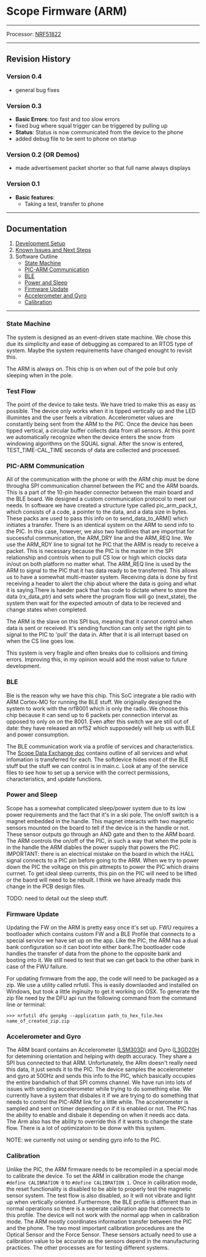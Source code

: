 # Scope Firmware (ARM)
----
Processor: [NRF51822](https://github.com/avatech-inc/Scope_Firmware_ARM/blob/documentation/doc/Scope%20Datasheets/nRF51_Series_Reference_manual%20v3.0.pdf)

----

## Revision History

### Version 0.4
* general bug fixes

### Version 0.3
* **Basic Errors**: too fast and too slow errors
* fixed bug where squal trigger can be triggered by pulling up
* **Status**: Status is now communicated from the device to the phone
* added debug file to be sent to phone on startup

### Version 0.2 (OR Demos)
* made advertisement packet shorter so that full name always displays

### Version 0.1
* **Basic features**: 
   * Taking a test, transfer to phone

----
## Documentation
1. [Development Setup](doc/dev_setup.md)
2. [Known Issues and Next Steps](doc/next_steps.md)
3. Software Outline
    * [State Machine](#state-machine)
    * [PIC-ARM Communication](#pic-arm-communication)
    * [BLE](#ble)
    * [Power and Sleep](#power-and-sleep)
    * [Firmware Update](#firmware-update)
    * [Accelerometer and Gyro](accelerometer-and-gyro)
    * [Calibration](#calibration)

----

### State Machine
The system is designed as an event-driven state machine. We chose this due its simplicity and ease of debugging as compared to an RTOS type of system. Maybe the system requirements have changed enought to revisit this. 

The ARM is always on. This chip is on when out of the pole but only sleeping when in the pole. 

### Test Flow
The point of the device to take tests. We have tried to make this as easy as possible. The device only works when it is tipped vertically up and the LED illumintes and the user feels a vibration. Accelerometer values are constantly being sent from the ARM to the PIC. Once the device has been tipped vertical, a circular buffer collects data from all sensors. At this point we automatically recognize when the device enters the snow from windowing algorithms on the SQUAL signal. After the snow is entered, TEST_TIME-CAL_TIME seconds of data are collected and processed. 

### PIC-ARM Communication
All of the communication with the phone or with the ARM chip must be done througha SPI communication channel between the PIC and the ARM boards. This is a part of the 10-pin header connector between the main board and the BLE board. We designed a custom communication protocol to meet our needs. In software we have created a structure type called pic_arm_pack_t, which consists of a code, a pointer to the data, and a data size in bytes. These packs are used to pass this info on to send_data_to_ARM() which initiates a transfer. There is an identical system on the ARM to send info to the PIC. In this case, however, we also two hardlines that are importnat for successful communication, the ARM_DRY line and the ARM_REQ line. We use the ARM_RDY line to signal tot he PIC that the ARM is ready to receive a packet. This is necessary because the PIC is the master in the SPI relationship and controls when to pull CS low or high which clocks data in/out on both platform no matter what. The ARM_REQ line is used by the ARM to signal to the PIC that it has data ready to be transferred. This allows us to have a somewhat multi-master system. Receiving data is done by first receiving a header to alert the chip about where the data is going and what it is saying.There is haeder pack that has code to dictate where to store the data (rx_data_ptr) and sets where the program flow will go (next_state), the system then wait for the expected amoutn of data to be recieved and change states when completed.

The ARM is the slave on this SPI bus, meaning that it cannot control when data is sent or received. It's sending function can only set the right pin to signal to the PIC to 'pull' the data in. After that it is all interrupt based on when the CS line goes low.

This system is very fragile and often breaks due to collisions and timing errors. Improving this, in my opinion would add the most value to future development.

### BLE
Ble is the reason why we have this chip. This SoC integrate a ble radio with ARM Cortex-MO for running the BLE stuff. We originally designed the system to work with the nrf8001 which is only the radio. We choose this chip because it can send up to 6 packets per connection interval as opposed to only on on the 8001. Even after this switch we are still out of date: they have released an nrf52 which supposedely will help us with BLE and power consumption.

The BLE communication work via a profile of services and characteristics. The [Scope Data Exchange doc](https://docs.google.com/spreadsheets/d/11Skohx51fUKSo8CJepi-iRT_FO2PIE0_o6SkqYJRFlI/edit#gid=1879330772) contains outline of all services and what infomation is transferred for each. The softdevice hides most of the BLE stuff but the stuff we can control is in main.c. Look at any of the service files to see how to set up a service with the correct permissions, characteristics, and update functions.

### Power and Sleep
Scope has a somewhat complicated sleep/power system due to its low power requirements and the fact that it's in a ski pole. The on/off switch is a magnet embedded in the handle. This magnet interacts with two magnetic sensors mounted on the board to tell if the device is in the handle or not. These sensor outputs go through an AND gate and then to the ARM board. The ARM controls the on/off of the PIC, in such a way that when the pole is in the handle the ARM diables the power supply that powers the PIC. IMPORTANT: there is an electrical mistake on the board in which the HALL signal connects to a PIC pin before going to the ARM. When we try to power down the PIC the voltage on this pin attmepts to power the PIC which drains currnet. To get ideal sleep currents, this pin on the PIC will need to be lifted or the baord will need to be rebuilt. I think we have already made this change in the PCB design files.

TODO: need to detail out the sleep stuff.

### Firmware Update
Updating the FW on the ARM is pretty easy once it's set up. FWU requires a bootloader which contains custom FW and a BLE Profile that connects to a special service we have set up on the app. Like the PIC, the ARM has a dual bank configuration so it can boot into either bank.The bootloader code handles the transfer of data from the phone to the opposite bank and booting into it. We still need to test that we can get back to the other bank in case of the FWU failure.

For updating firmware from the app, the code will need to be packaged as a zip. We use a utility called nrfutil. This is easily downlaoded and installed on Windows, but took a little inginuity to get it working on OSX. To generate the zip file need by the DFU api run the following command from the command line or terminal:
```
>>> nrfutil dfu genpkg --application path_to_hex_file.hex name_of_created_zip.zip
```


### Accelerometer and Gyro
The ARM board contains an Accelerometer ([LSM303D](https://github.com/avatech-inc/Scope_Firmware_ARM/blob/documentation/doc/Scope%20Datasheets/LSM303D.pdf)) and Gyro ([L3GD20H](https://github.com/avatech-inc/Scope_Firmware_ARM/blob/documentation/doc/Scope%20Datasheets/L3GD20H.pdf) for detemining orientation and helping with depth accuracy. They share a SPI bus connected to that ARM. Unfortunately, the ARm doesn't really need this data, it just sends it to the PIC. The device samples the accelerometer and gyro at 500Hz and sends this info to the PIC, which basically occupies the entire bandwhich of that SPI comms channel. We have run into lots of issues with sending accelerometer while trying to do something else. We currently have a system that disbales it if we are trying to do something that needs to control the PIC-ARM link for a little while. The accelerometer is sampled and sent on timer depending on if it is enabled or not. The PIC has the ability to enable and disbale it depending on when it needs acc data. The Arm also has the ability to override this if it wants to change the state flow. There is a lot of optimizatoin to be donw with this system.

NOTE: we currently not using or sending gyro info to the PIC. 

### Calibration
Unlike the PIC, the ARM firmware needs to be recompiled in a special mode to calibrate the device. To set the ARM in calibration mode the change `#define CALIBRATION 0` to `#define CALIBRATION 1`. Once in calibration mode, the reset functionality is disabled to be able to properly test the magnetic sensor system. The test flow is also disabled, so it will not vibrate and light up when vertically oriented. Furthermore, the BLE profile is different than in normal operations so there is a seperate calibration app that connects to this profile. The device will not work with the normal app when in calibration mode. The ARM mostly coordinates information transfer between the PIC and the phone. The two most important calibration procedures are the Optical Sensor and the Force Sensor. These sensors actually need to use a calibration value to be accurate as the sensors depend in the manufacturing practices. The other processes are for testing different systems.

